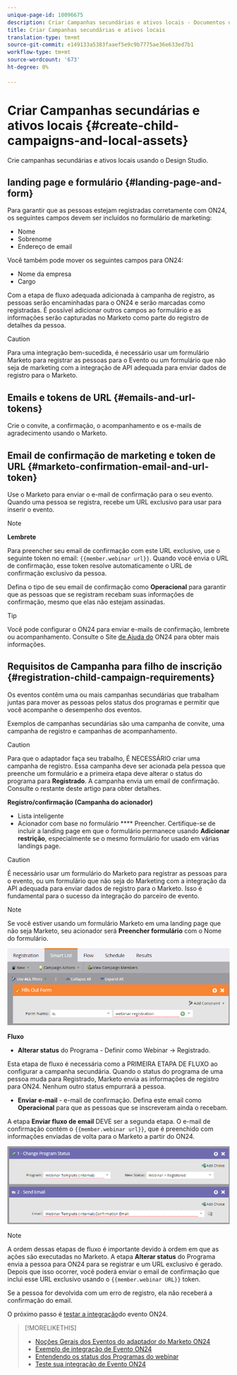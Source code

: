 ```yaml
---
unique-page-id: 10096675
description: Criar Campanhas secundárias e ativos locais - Documentos de marketing - Documentação do produto
title: Criar Campanhas secundárias e ativos locais
translation-type: tm+mt
source-git-commit: e149133a5383faaef5e9c9b7775ae36e633ed7b1
workflow-type: tm+mt
source-wordcount: '673'
ht-degree: 0%

---
```



# Criar Campanhas secundárias e ativos locais {#create-child-campaigns-and-local-assets}

Crie campanhas secundárias e ativos locais usando o Design Studio.

## landing page e formulário {#landing-page-and-form}

Para garantir que as pessoas estejam registradas corretamente com ON24, os seguintes campos devem ser incluídos no formulário de marketing:

* Nome
* Sobrenome
* Endereço de email

Você também pode mover os seguintes campos para ON24:

* Nome da empresa
* Cargo

Com a etapa de fluxo adequada adicionada à campanha de registro, as pessoas serão encaminhadas para o ON24 e serão marcadas como registradas. É possível adicionar outros campos ao formulário e as informações serão capturadas no Marketo como parte do registro de detalhes da pessoa.

>[!CAUTION]
>
>Para uma integração bem-sucedida, é necessário usar um formulário Marketo para registrar as pessoas para o Evento ou um formulário que não seja de marketing com a integração de API adequada para enviar dados de registro para o Marketo.

## Emails e tokens de URL {#emails-and-url-tokens}

Crie o convite, a confirmação, o acompanhamento e os e-mails de agradecimento usando o Marketo.

## Email de confirmação de marketing e token de URL {#marketo-confirmation-email-and-url-token}

Use o Marketo para enviar o e-mail de confirmação para o seu evento. Quando uma pessoa se registra, recebe um URL exclusivo para usar para inserir o evento.

>[!NOTE]
>
>**Lembrete**
>
>Para preencher seu email de confirmação com este URL exclusivo, use o seguinte token no email: `{{member.webinar url}}`. Quando você envia o URL de confirmação, esse token resolve automaticamente o URL de confirmação exclusivo da pessoa.
>
>Defina o tipo de seu email de confirmação como **Operacional** para garantir que as pessoas que se registram recebam suas informações de confirmação, mesmo que elas não estejam assinadas.

>[!TIP]
>
>Você pode configurar o ON24 para enviar e-mails de confirmação, lembrete ou acompanhamento. Consulte o Site [de Ajuda do](http://webcastelitehelp.on24.com) ON24 para obter mais informações.

## Requisitos de Campanha para filho de inscrição {#registration-child-campaign-requirements}

Os eventos contêm uma ou mais campanhas secundárias que trabalham juntas para mover as pessoas pelos status dos programas e permitir que você acompanhe o desempenho dos eventos.

Exemplos de campanhas secundárias são uma campanha de convite, uma campanha de registro e campanhas de acompanhamento.

>[!CAUTION]
>
>Para que o adaptador faça seu trabalho, É NECESSÁRIO criar uma campanha de registro. Essa campanha deve ser acionada pela pessoa que preenche um formulário e a primeira etapa deve alterar o status do programa para **Registrado**. A campanha envia um email de confirmação. Consulte o restante deste artigo para obter detalhes.

**Registro/confirmação (Campanha do acionador)**

* Lista inteligente
* Acionador com base no formulário **** Preencher. Certifique-se de incluir a landing page em que o formulário permanece usando **Adicionar restrição**, especialmente se o mesmo formulário for usado em várias landings page.

>[!CAUTION]
>
>É necessário usar um formulário do Marketo para registrar as pessoas para o evento, ou um formulário que não seja do Marketing com a integração da API adequada para enviar dados de registro para o Marketo. Isso é fundamental para o sucesso da integração do parceiro de evento.

>[!NOTE]
>
>Se você estiver usando um formulário Marketo em uma landing page que não seja Marketo, seu acionador será **Preencher formulário** com o Nome do formulário.

![](assets/image2015-12-22-15-3a20-3a51.png)

**Fluxo**

* **Alterar status** do Programa - Definir como Webinar -> Registrado.

Esta etapa de fluxo é necessária como a PRIMEIRA ETAPA DE FLUXO ao configurar a campanha secundária. Quando o status do programa de uma pessoa muda para Registrado, Marketo envia as informações de registro para ON24. Nenhum outro status empurrará a pessoa.

* **Enviar e-mail** - e-mail de confirmação. Defina este email como **Operacional** para que as pessoas que se inscreveram ainda o recebam.

A etapa **Enviar fluxo de email** DEVE ser a segunda etapa. O e-mail de confirmação contém o `{{member.webinar url}}`, que é preenchido com informações enviadas de volta para o Marketo a partir do ON24.

![](assets/image2015-12-22-15-3a29-3a50.png)

>[!NOTE]
>
>A ordem dessas etapas de fluxo é importante devido à ordem em que as ações são executadas no Marketo. A etapa **Alterar status** do Programa envia a pessoa para ON24 para se registrar e um URL exclusivo é gerado. Depois que isso ocorrer, você poderá enviar o email de confirmação que inclui esse URL exclusivo usando o `{{member.webinar URL}}` token.
>
>Se a pessoa for devolvida com um erro de registro, ela não receberá a confirmação do email.

O próximo passo é [testar a integração](test-your-on24-event-integration.md)do evento ON24.

>[!MORELIKETHIS]
>
>* [Noções Gerais dos Eventos do adaptador do Marketo ON24](understanding-marketo-on24-adapter-events.md)
>* [Exemplo de integração de Evento ON24](example-on24-event-integration.md)
>* [Entendendo os status dos Programas do webinar](understanding-webinar-program-statuses.md)
>* [Teste sua integração de Evento ON24](test-your-on24-event-integration.md)

>




